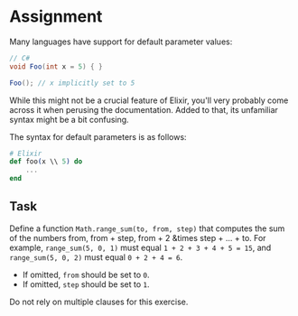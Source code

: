 # Assignment

Many languages have support for default parameter values:

```csharp
// C#
void Foo(int x = 5) { }

Foo(); // x implicitly set to 5
```

While this might not be a crucial feature of Elixir,
you'll very probably come across it when
perusing the documentation. Added to that, its unfamiliar syntax
might be a bit confusing.

The syntax for default parameters is as follows:

```elixir
# Elixir
def foo(x \\ 5) do
    ...
end
```

## Task

Define a function `Math.range_sum(to, from, step)` that computes
the sum of the numbers from, from + step, from + 2 &times step + ... + to.
For example, `range_sum(5, 0, 1)` must equal `1 + 2 + 3 + 4 + 5 = 15`,
and `range_sum(5, 0, 2)` must equal `0 + 2 + 4 = 6`.

* If omitted, `from` should be set to `0`.
* If omitted, `step` should be set to `1`.

Do not rely on multiple clauses for this exercise.
